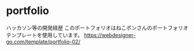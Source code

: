 # portfolio

ハッカソン等の開発経歴
このポートフォリオはねこポンさんのポートフォリオテンプレートを使用しています。
https://webdesigner-go.com/template/portfolio-02/
